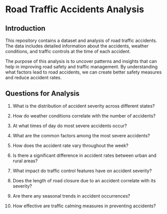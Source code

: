 # Road Traffic Accidents Analysis

## Introduction

This repository contains a dataset and analysis of road traffic accidents. The data includes detailed information about the accidents, weather conditions, and traffic controls at the time of each accident.

The purpose of this analysis is to uncover patterns and insights that can help in improving road safety and traffic management. By understanding what factors lead to road accidents, we can create better safety measures and reduce accident rates.

## Questions for Analysis

1. What is the distribution of accident severity across different states?

2. How do weather conditions correlate with the number of accidents?

3. At what times of day do most severe accidents occur?
4. What are the common factors among the most severe accidents?

5. How does the accident rate vary throughout the week?

6. Is there a significant difference in accident rates between urban and rural areas?

7. What impact do traffic control features have on accident severity?
8. Does the length of road closure due to an accident correlate with its severity?

9. Are there any seasonal trends in accident occurrences?

10. How effective are traffic calming measures in preventing accidents?
